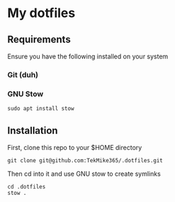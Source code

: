 # My dotfiles

## Requirements

Ensure you have the following installed on your system

### Git (duh)

### GNU Stow
```
sudo apt install stow
```

## Installation

First, clone this repo to your $HOME directory

```
git clone git@github.com:TekMike365/.dotfiles.git
```

Then cd into it and use GNU stow to create symlinks

```
cd .dotfiles
stow .
```

